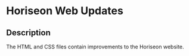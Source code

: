 # Horiseon Web Updates
## Description
The HTML and CSS files contain improvements to the Horiseon website. 

